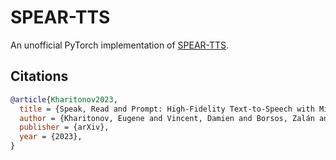 # SPEAR-TTS

An unofficial PyTorch implementation of [SPEAR-TTS](https://google-research.github.io/seanet/speartts/examples/).

## Citations

```bibtex
@article{Kharitonov2023,
  title = {Speak, Read and Prompt: High-Fidelity Text-to-Speech with Minimal Supervision},
  author = {Kharitonov, Eugene and Vincent, Damien and Borsos, Zalán and Marinier, Raphaël and Girgin, Sertan and Pietquin, Olivier and Sharifi, Matt and Tagliasacchi, Marco and Zeghidour, Neil},
  publisher = {arXiv},
  year = {2023},
}
```
